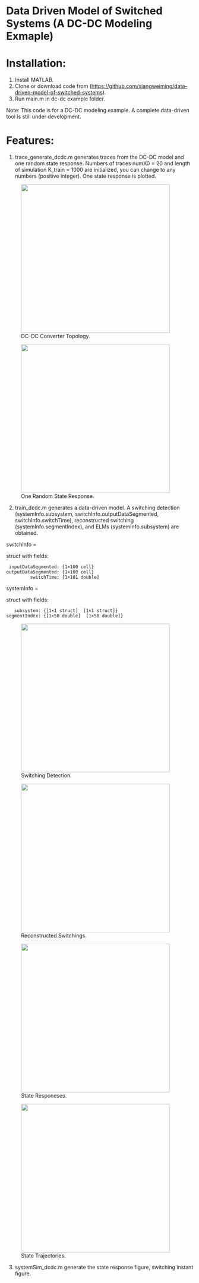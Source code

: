 # Data Driven Model of Switched Systems (A DC-DC Modeling Exmaple)

# Installation:
  1) Install MATLAB.
  2) Clone or download code from (https://github.com/xiangweiming/data-driven-model-of-switched-systems).
  3) Run main.m in dc-dc example folder.

Note: This code is for a DC-DC modeling example. A complete data-driven tool is still under development.

# Features:

1) trace_generate_dcdc.m generates traces from the DC-DC model and one random state response. Numbers of traces numX0 = 20 and length of simulation K_train = 1000 are initialized, you can change to any numbers (positive integer). One state response is plotted. 

<figure>
    <img src="/images/dcdc.png" width="400"> <figcaption>DC-DC Converter Topology.</figcaption>
</figure>

<figure>
    <img src="/images/fig1.png" width="400"> <figcaption>One Random State Response.</figcaption>
</figure>

2) train_dcdc.m generates a data-driven model. A switching detection (systemInfo.subsystem, switchInfo.outputDataSegmented, switchInfo.switchTime), reconstructed switching (systemInfo.segmentIndex), and ELMs (systemInfo.subsystem) are obtained.

switchInfo = 

  struct with fields:

     inputDataSegmented: {1×100 cell}
    outputDataSegmented: {1×100 cell}
             switchTime: [1×101 double]

systemInfo = 

  struct with fields:

       subsystem: {[1×1 struct]  [1×1 struct]}
    segmentIndex: {[1×50 double]  [1×50 double]}

<figure>
    <img src="/images/fig2.png" width="400"> <figcaption>Switching Detection.</figcaption>
</figure>


<figure>
    <img src="/images/fig5.png" width="400"> <figcaption>Reconstructed Switchings.</figcaption>
</figure>

<figure>
    <img src="/images/fig3.png" width="400"> <figcaption>State Responeses.</figcaption>
</figure>

<figure>
    <img src="/images/fig4.png" width="400"> <figcaption>State Trajectories.</figcaption>
</figure>


3) systemSim_dcdc.m generate the state response figure, switching instant figure. 





